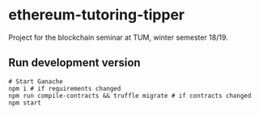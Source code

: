 # ethereum-tutoring-tipper

Project for the blockchain seminar at TUM, winter semester 18/19.

## Run development version

	# Start Ganache
    npm i # if requirements changed
	npm run compile-contracts && truffle migrate # if contracts changed
	npm start
